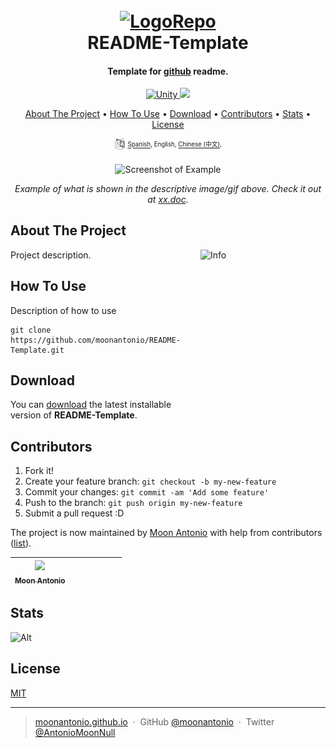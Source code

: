 
<h1 align="center">
  <br>
  <a href="https://github.com/moonantonio/README-Template"><img src="./res/logo.png" alt="LogoRepo" width="100"></a>
  <br>
  README-Template
  <br>
</h1>

<h4 align="center">Template for <a href="https://github.com/" target="_blank">github</a> readme.</h4>

<p align="center">
  <a href="https://unity.com/">
    <img src="https://img.shields.io/badge/Unity-2020.1-brightgreen"
         alt="Unity">
  </a>
  <a href="https://docs.unity3d.com/2019.1/Documentation/Manual/dotnetProfileSupport.html">
    <img src="https://img.shields.io/badge/.NET-4.x-blue">
  </a>
</p>

<p align="center">
  <a href="#about-the-project">About The Project</a> •
  <a href="#how-to-use">How To Use</a> •
  <a href="#download">Download</a> •
  <a href="#contributors">Contributors</a> •
  <a href="#colaboradores">Stats</a> •
  <a href="#license">License</a>
</p>
<p align="center">
<sup> <!-- Languages -->
      <img src="https://github.com/moonantonio/README-Template/blob/master/res/languageicon-36.png?raw=true" width="18" height="18">
      <sup>
            <a href="./README.md">Spanish</a>,
            English,
            <a href="./README.md">Chinese (中文)</a>,
      </sup>
</sup>
</p>

<p align="center"><img src="./res/fondo.png" width=600 alt="Screenshot of Example"></p>

<p align="center"><em>Example of what is shown in the descriptive image/gif above. Check it out at <a href="https://github.com/moonantonio/README-Template">xx.doc</a>.</em></p>

## About The Project

<img src="./res/info.png" align="right"
     alt="Info" width="200" height="320">
     
Project description.

## How To Use

Description of how to use

```
git clone https://github.com/moonantonio/README-Template.git
```
  
## Download

You can [download](https://github.com/moonantonio/README-Template/releases) the latest installable version of **README-Template**.
  
## Contributors

1. Fork it!
2. Create your feature branch: `git checkout -b my-new-feature`
3. Commit your changes: `git commit -am 'Add some feature'`
4. Push to the branch: `git push origin my-new-feature`
5. Submit a pull request :D

The project is now maintained by [Moon Antonio](https://github.com/moonantonio) with help from contributors ([list](https://github.com/moonantonio/README-Template/graphs/contributors)).

<!-- ALL-CONTRIBUTORS-LIST:START - Do not remove or modify this section -->
<!-- prettier-ignore -->

| [<img src="https://avatars3.githubusercontent.com/u/7427480?s=460&u=6c19110c744836fd6265dd1b4781e6ddd22dd20a&v=4" width="100px;"/><br /><sub><b>Moon Antonio</b></sub>](https://moonantonio.github.io/)<br />  |  |  |  |  | | |
| :-----------------------------------------------------------------------------------------------------------------------------------------------------------------: | :-----------------------------------------------------------------------------------------------------------------------------------------------------------------------: | :-------------------------------------------------------------------------------------------------------------------------------------------------------------------: | :-------------------------------------------------------------------------------------------------------------------------------------------------------------: | :------------------------------------------------------------------------------------------------------------------------------------------------------------: | :---------------------------------------------------------------------------------------------------------------------------------------------------------------------------: | :-----------------------------------------------------------------------------------------------------------------------------------------------------------: |

<!-- ALL-CONTRIBUTORS-LIST:END -->

## Stats

![Alt](https://repobeats.axiom.co/api/embed/20fb653bc451e48b62a381f653659af4a04816af.svg "Repobeats analytics image")

## License
[MIT](https://github.com/moonantonio/README-Template/blob/master/LICENSE)

---

> [moonantonio.github.io](https://moonantonio.github.io/) &nbsp;&middot;&nbsp;
> GitHub [@moonantonio](https://github.com/moonantonio) &nbsp;&middot;&nbsp;
> Twitter [@AntonioMoonNull](https://twitter.com/AntonioMoonNull)

